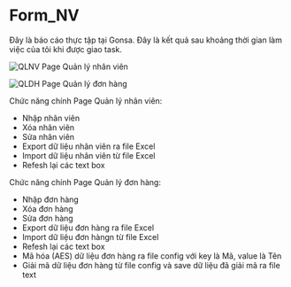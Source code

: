 # Form_NV

Đây là báo cáo thực tập tại Gonsa. Đây là kết quả sau khoảng thời gian làm việc của tôi khi được giao task.

![QLNV](https://github.com/hongan1522/Form_NV/assets/95673805/da414a50-a8a4-47b6-a79e-a21c496acf83)
                                      Page Quản lý nhân viên

![QLDH](https://github.com/hongan1522/Form_NV/assets/95673805/d8b5f965-1b21-4382-98bf-8fec3d6254e2)
                                      Page Quản lý đơn hàng

  Chức năng chính Page Quản lý nhân viên:
- Nhập nhân viên
- Xóa nhân viên
- Sửa nhân viên
- Export dữ liệu nhân viên ra file Excel
- Import dữ liệu nhân viên từ file Excel
- Refesh lại các text box

Chức năng chính Page Quản lý đơn hàng:
- Nhập đơn hàng
- Xóa đơn hàng
- Sửa đơn hàng
- Export dữ liệu đơn hàng ra file Excel
- Import dữ liệu đơn hàngn từ file Excel
- Refesh lại các text box
- Mã hóa (AES)  dữ liệu đơn hàng ra file config với key là Mã, value là Tên
- Giải mã dữ liệu đơn hàng từ file config và save dữ liệu đã giải mã ra file text

